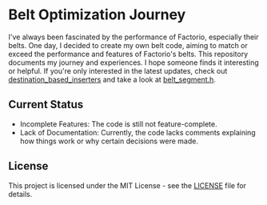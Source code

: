 # Belt Optimization Journey

I've always been fascinated by the performance of Factorio, especially their belts. One day, I decided to create my own belt code, aiming to match or exceed the performance and features of Factorio's belts. This repository documents my journey and experiences. I hope someone finds it interesting or helpful. If you're only interested in the latest updates, check out [destination_based_inserters](https://github.com/tekoppar/belt_optimizations/tree/destination_based_inserters) and take a look at [belt_segment.h](https://github.com/tekoppar/belt_optimizations/blob/destination_based_inserters/headers/belt_segment.h).
## Current Status

   - Incomplete Features: The code is still not feature-complete.
   - Lack of Documentation: Currently, the code lacks comments explaining how things work or why certain decisions were made.

## License
This project is licensed under the MIT License - see the [LICENSE](LICENSE) file for details.
